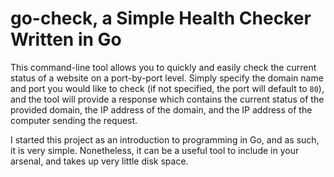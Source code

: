 # go-check, a Simple Health Checker Written in Go

This command-line tool allows you to quickly and easily check the current status of a website on a port-by-port level. Simply specify the domain name and port you would like to check (if not specified, the port will default to `80`), and the tool will provide a response which contains the current status of the provided domain, the IP address of the domain, and the IP address of the computer sending the request.

I started this project as an introduction to programming in Go, and as such, it is very simple. Nonetheless, it can be a useful tool to include in your arsenal, and takes up very little disk space.
